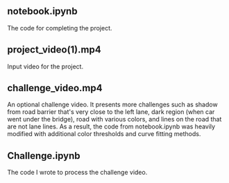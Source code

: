 ## notebook.ipynb 
The code for completing the project.

## project_video(1).mp4 
Input video for the project.

## challenge_video.mp4 
An optional challenge video. It presents more challenges such as shadow from road barrier that's very close to the left lane, dark region (when car went under the bridge), road with various colors, and lines on the road that are not lane lines. As a result, the code from notebook.ipynb was heavily modified with additional color thresholds and curve fitting methods.

## Challenge.ipynb 
The code I wrote to process the challenge video. 
